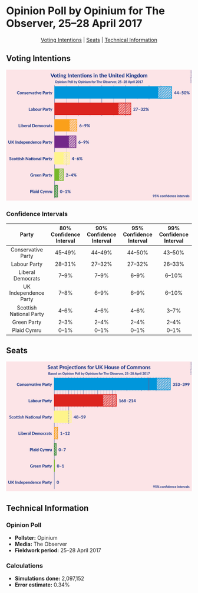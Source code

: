 # Opinion Poll by Opinium for The Observer, 25–28 April 2017

<p align="center"><a href="#voting-intentions">Voting Intentions</a> | <a href="#seats">Seats</a> | <a href="#technical-information">Technical Information</a></p>

## Voting Intentions

![Graph with voting intentions not yet produced](2017-04-28-Opinium.png "Voting Intentions")

### Confidence Intervals

| Party | 80% Confidence Interval | 90% Confidence Interval | 95% Confidence Interval | 99% Confidence Interval |
|:-----:|:-----------------------:|:-----------------------:|:-----------------------:|:-----------------------:|
| Conservative Party | 45–49% |44–49% |44–50% |43–50% |
| Labour Party | 28–31% |27–32% |27–32% |26–33% |
| Liberal Democrats | 7–9% |7–9% |6–9% |6–10% |
| UK Independence Party | 7–8% |6–9% |6–9% |6–10% |
| Scottish National Party | 4–6% |4–6% |4–6% |3–7% |
| Green Party | 2–3% |2–4% |2–4% |2–4% |
| Plaid Cymru | 0–1% |0–1% |0–1% |0–1% |

## Seats

![Graph with seats not yet produced](2017-04-28-Opinium-seats.png "Seats")

## Technical Information

### Opinion Poll

+ **Pollster:** Opinium
+ **Media:** The Observer
+ **Fieldwork period:** 25–28 April 2017

### Calculations

+ **Simulations done:** 2,097,152
+ **Error estimate:** 0.34%

